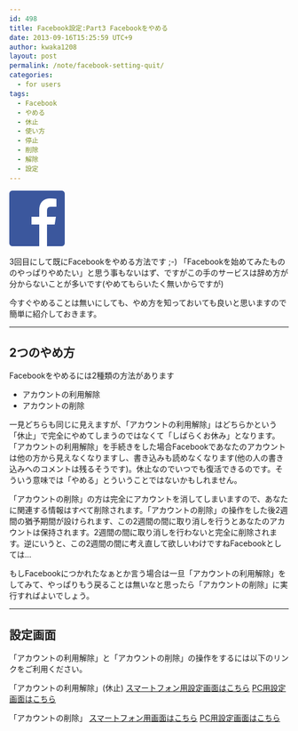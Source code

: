 ```yaml
---
id: 498
title: Facebook設定:Part3 Facebookをやめる
date: 2013-09-16T15:25:59 UTC+9
author: kwaka1208
layout: post
permalink: /note/facebook-setting-quit/
categories:
  - for users
tags:
  - Facebook
  - やめる
  - 休止
  - 使い方
  - 停止
  - 削除
  - 解除
  - 設定
---
```

![Facebook](/assets/images/2013/09/FB-f-Logo__blue_100.png)

3回目にして既にFacebookをやめる方法です ;-)
「Facebookを始めてみたもののやっぱりやめたい」と思う事もないはず、ですがこの手のサービスは辞め方が分からないことが多いです(やめてもらいたく無いからですが)

今すぐやめることは無いにしても、やめ方を知っておいても良いと思いますので簡単に紹介しておきます。

- - -
## 2つのやめ方
Facebookをやめるには2種類の方法があります


- アカウントの利用解除
- アカウントの削除


一見どちらも同じに見えますが、「アカウントの利用解除」はどちらかという「休止」で完全にやめてしまうのではなくて「しばらくお休み」となります。「アカウントの利用解除」を手続きをした場合Facebookであなたのアカウントは他の方から見えなくなりますし、書き込みも読めなくなります(他の人の書き込みへのコメントは残るそうです)。休止なのでいつでも復活できるのです。そういう意味では「やめる」とういうことではないかもしれません。

「アカウントの削除」の方は完全にアカウントを消してしまいますので、あなたに関連する情報はすべて削除されます。「アカウントの削除」の操作をした後2週間の猶予期間が設けられます、この2週間の間に取り消しを行うとあなたのアカウントは保持されます。2週間の間に取り消しを行わないと完全に削除されます。逆にいうと、この2週間の間に考え直して欲しいわけですねFacebookとしては...

もしFacebookにつかれたなぁとか言う場合は一旦「アカウントの利用解除」をしてみて、やっぱりもう戻ることは無いなと思ったら「アカウントの削除」に実行すればよいでしょう。

- - -
## 設定画面
「アカウントの利用解除」と「アカウントの削除」の操作をするには以下のリンクをご利用ください。

「アカウントの利用解除」(休止)
[スマートフォン用設定画面はこちら](https://m.facebook.com/deactivate.php)
[PC用設定画面はこちら](https://www.facebook.com/deactivate.php)

「アカウントの削除」
[スマートフォン用画面はこちら](https://m.facebook.com/account/delete/)
[PC用設定画面はこちら](https://www.facebook.com/help/delete_account)
